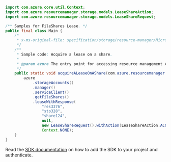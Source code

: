 ```java
import com.azure.core.util.Context;
import com.azure.resourcemanager.storage.models.LeaseShareAction;
import com.azure.resourcemanager.storage.models.LeaseShareRequest;

/** Samples for FileShares Lease. */
public final class Main {
    /*
     * x-ms-original-file: specification/storage/resource-manager/Microsoft.Storage/stable/2021-08-01/examples/FileSharesLease_Acquire.json
     */
    /**
     * Sample code: Acquire a lease on a share.
     *
     * @param azure The entry point for accessing resource management APIs in Azure.
     */
    public static void acquireALeaseOnAShare(com.azure.resourcemanager.AzureResourceManager azure) {
        azure
            .storageAccounts()
            .manager()
            .serviceClient()
            .getFileShares()
            .leaseWithResponse(
                "res3376",
                "sto328",
                "share124",
                null,
                new LeaseShareRequest().withAction(LeaseShareAction.ACQUIRE).withLeaseDuration(-1),
                Context.NONE);
    }
}
```

Read the [SDK documentation](https://github.com/Azure/azure-sdk-for-java/blob/azure-resourcemanager_2.13.0/sdk/resourcemanager/azure-resourcemanager/README.md) on how to add the SDK to your project and authenticate.
